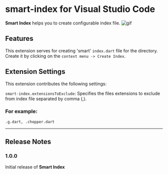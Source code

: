 # smart-index for Visual Studio Code
**Smart Index** helps you to create configurable index file.
![gif]()
## Features

This extension serves for creating 'smart' `index.dart` file for the directory.
Create it by clicking on the `context menu -> Create Index`.

## Extension Settings

This extension contributes the following settings:

`smart-index.extensionsToExclude`: Specifies the files extensions to exclude from index file separated by comma (,).
### For example:
```
.g.dart, .chopper.dart
``` 
----------

## Release Notes

### 1.0.0

Initial release of **Smart Index**

